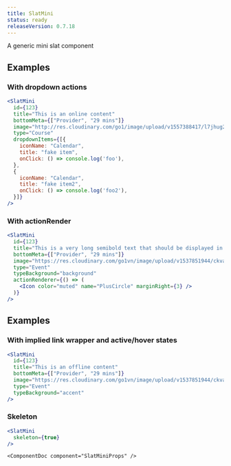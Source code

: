```yaml
---
title: SlatMini
status: ready
releaseVersion: 0.7.18
---
```


A generic mini slat component

## Examples
### With dropdown actions
```.jsx
<SlatMini
  id={123}
  title="This is an online content"
  bottomMeta={["Provider", "29 mins"]}
  image="http://res.cloudinary.com/go1/image/upload/v1557388417/l7jhug2k9n1s4qzw3ai8.png"
  type="Course"
  dropdownItems={[{
    iconName: "Calendar",
    title: "fake item",
    onClick: () => console.log('foo'),
  },
  {
    iconName: "Calendar",
    title: "fake item2",
    onClick: () => console.log('foo2'),
  }]}
/>
```

### With actionRender
```.jsx
<SlatMini
  id={123}
  title="This is a very long semibold text that should be displayed in two lines with an ellipsis at the end of the second line. If there is no ellipsis then try to add more text in below supposed code"
  bottomMeta={["Provider", "29 mins"]}
  image="https://res.cloudinary.com/go1vn/image/upload/v1537851944/ckvawokvc4k70fd9t1oj.jpg"
  type="Event"
  typeBackground="background"
  actionRenderer={() => (
    <Icon color="muted" name="PlusCircle" marginRight={3} />
  )}
/>
```

## Examples
### With implied link wrapper and active/hover states
```.jsx
<SlatMini
  id={123}
  title="This is an offline content"
  bottomMeta={["Provider", "29 mins"]}
  image="https://res.cloudinary.com/go1vn/image/upload/v1537851944/ckvawokvc4k70fd9t1oj.jpg"
  type="Event"
  typeBackground="accent"
/>
```

### Skeleton
```.jsx
<SlatMini
  skeleton={true}
/>
```

```!jsx
<ComponentDoc component="SlatMiniProps" />
```
